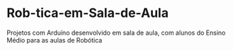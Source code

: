 # Rob-tica-em-Sala-de-Aula
Projetos com Arduíno desenvolvido em sala de aula, com alunos do Ensino Médio para as aulas de Robótica
